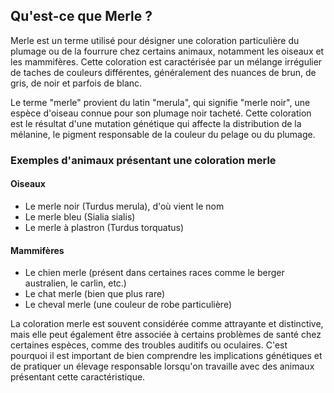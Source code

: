 ## Qu'est-ce que Merle ?

Merle est un terme utilisé pour désigner une coloration particulière du plumage ou de la fourrure chez certains animaux, notamment les oiseaux et les mammifères. Cette coloration est caractérisée par un mélange irrégulier de taches de couleurs différentes, généralement des nuances de brun, de gris, de noir et parfois de blanc.

Le terme "merle" provient du latin "merula", qui signifie "merle noir", une espèce d'oiseau connue pour son plumage noir tacheté. Cette coloration est le résultat d'une mutation génétique qui affecte la distribution de la mélanine, le pigment responsable de la couleur du pelage ou du plumage.

### Exemples d'animaux présentant une coloration merle

#### Oiseaux

- Le merle noir (Turdus merula), d'où vient le nom
- Le merle bleu (Sialia sialis)
- Le merle à plastron (Turdus torquatus)

#### Mammifères

- Le chien merle (présent dans certaines races comme le berger australien, le carlin, etc.)
- Le chat merle (bien que plus rare)
- Le cheval merle (une couleur de robe particulière)

La coloration merle est souvent considérée comme attrayante et distinctive, mais elle peut également être associée à certains problèmes de santé chez certaines espèces, comme des troubles auditifs ou oculaires. C'est pourquoi il est important de bien comprendre les implications génétiques et de pratiquer un élevage responsable lorsqu'on travaille avec des animaux présentant cette caractéristique.